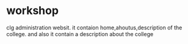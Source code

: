# workshop
clg administration websit.
it contaion home,ahoutus,description of the college.
and also it contain a description about the college
